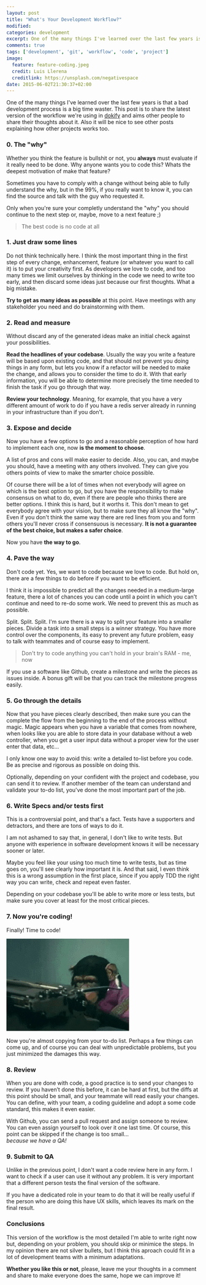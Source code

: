 ```yaml
---
layout: post
title: "What's Your Development Workflow?"
modified:
categories: development
excerpt: One of the many things I've learned over the last few years is that a bad development process is a big time waster. This post is to share the latest version of the workflow we're using in dokify and aims other people to share their thoughts about it. Also will be nice to see other posts explaining how other projects work.
comments: true
tags: ['development', 'git', 'workflow', 'code', 'project']
image:
  feature: feature-coding.jpeg
  credit: Luis Llerena
  creditlink: https://unsplash.com/negativespace
date: 2015-06-02T21:30:37+02:00
---
```


One of the many things I've learned over the last few years is that a bad development process is a big time waster. This post is to share the latest version of the workflow we're using in [dokify](https://dokify.net) and aims other people to share their thoughts about it. Also it will be nice to see other posts explaining how other projects works too.


### 0. The "why"

Whether you think the feature is bullshit or not, you **always** must evaluate if it really need to be done. Why anyone wants you to code this? Whats the deepest motivation of make that feature?

Sometimes you have to comply with a change without being able to fully understand the why, but in the 99%, if you really want to know it, you can find the source and talk with the guy who requested it.

Only when you're sure your completly understand the "why" you should continue to the next step or, maybe, move to a next feature ;)

> The best code is no code at all

### 1. Just draw some lines

Do not think technically here. I think the most important thing in the first step of every change, enhancement, feature (or whatever you want to call it) is to put your creativity first. As developers we love to code, and too many times we limit ourselves by thinking in the code we need to write too early, and then discard some ideas just because our first thoughts. What a big mistake.

**Try to get as many ideas as possible** at this point. Have meetings with any stakeholder you need and do brainstorming with them.

### 2. Read and measure

Without discard any of the generated ideas make an initial check against your possibilities.

**Read the headlines of your codebase**. Usually the way you write a feature will be based upon existing code, and that should not prevent you doing things in any form, but lets you know if a refactor will be needed to make the change, and allows you to consider the time to do it. With that early information, you will be able to determine more precisely the time needed to finish the task if you go through that way.

**Review your technology**. Meaning, for example, that you have a very different amount of work to do if you have a redis server already in running in your infrastructure than if you don't.

### 3. Expose and decide

Now you have a few options to go and a reasonable perception of how hard to implement each one, now **is the moment to choose**.

A list of pros and cons will make easier to decide. Also, you can, and maybe you should, have a meeting with any others involved. They can give you others points of view to make the smarter choice possible.

Of course there will be a lot of times when not everybody will agree on which is the best option to go, but you have the responsibility to make consensus on what to do, even if there are people who thinks there are better options. I think this is hard, but it worths it. This don't mean to get everybody agree with your vision, but to make sure they all know the "why". Even if you don't think the same way there are red lines from you and form others you'll never cross if consensuous is necessary. **It is not a guarantee of the best choice, but makes a safer choice**.

Now you have **the way to go**.


### 4. Pave the way

Don't code yet. Yes, we want to code because we love to code. But hold on, there are a few things to do before if you want to be efficient.

I think it is impossible to predict all the changes needed in a medium-large feature, there a lot of chances you can code until a point in which you can't continue and need to re-do some work. We need to prevent this as much as possible.

Split. Split. Split. I'm sure there is a way to split your feature into a smaller pieces. Divide a task into a small steps is a winner strategy. You have more control over the components, its easy to prevent any future problem, easy to talk with teammates and of course easy to implement.

> Don't try to code anything you can't hold in your brain's RAM - me, now

If you use a software like Github, create a milestone and write the pieces as issues inside. A bonus gift will be that you can track the milestone progress easily.

### 5. Go through the details

Now that you have pieces clearly described, then make sure you can the complete the flow from the beginning to the end of the process without magic. Magic appears when you have a variable that comes from nowhere, when looks like you are able to store data in your database without a web controller, when you get a user input data without a proper view for the user enter that data, etc...

I only know one way to avoid this: write a detailed to-list before you code. Be as precise and rigorous as possible on doing this.

Optionally, depending on your confident with the project and codebase, you can send it to review. If another member of the team can understand and validate your to-do list, you've done the most important part of the job.

### 6. Write Specs and/or tests first

This is a controversial point, and that's a fact. Tests have a supporters and detractors, and there are tons of ways to do it.

I am not ashamed to say that, in general, I don't like to write tests. But anyone with experience in software development knows it will be necessary sooner or later.

Maybe you feel like your using too much time to write tests, but as time goes on, you'll see clearly how important it is.
And that said, I even think this is a wrong assumption in the first place, since if you apply TDD the right way you can write, check and repeat even faster.

Depending on your codebase you'll be able to write more or less tests, but make sure you cover at least for the most crítical pieces.

### 7. Now you're coding!

Finally! Time to code!

![coding](/images/coding.gif)

Now you're almost copying from your to-do list. Perhaps a few things can come up, and of course you can deal with unpredictable problems, but you just minimized the damages this way.

### 8. Review

When you are done with code, a good practice is to send your changes to review. If you haven’t done this before, it can be hard at first, but the diffs at this point should be small, and your teammate will read easily your changes. You can define, with your team, a coding guideline and adopt a some code standard, this makes it even easier.

With Github, you can send a pull request and assign someone to review. You can even assign yourself to look over it one last time. Of course, this point can be skipped if the change is too small...  
*because we have a QA!*

### 9. Submit to QA

Unlike in the previous point, I don't want a code review here in any form. I want to check if a user can use it without any problem. It is very important that a different person tests the final version of the software.

If you have a dedicated role in your team to do that it will be really useful if the person who are doing this have UX skills, which leaves its mark on the final result.

### Conclusions

This version of the workflow is the most detailed I'm able to write right now but, depending on your problem, you should skip or minimice the steps. In my opinion there are not silver bullets, but I think this aproach could fit in a lot of development teams with a minimum adaptations.

**Whether you like this or not**, please, leave me your thoughts in a comment and share to make everyone does the same, hope we can improve it!
